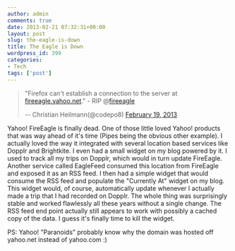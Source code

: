 ```yaml
---
author: admin
comments: true
date: 2013-02-21 07:32:31+00:00
layout: post
slug: the-eagle-is-down
title: The Eagle is Down
wordpress_id: 399
categories:
- Tech
tags: ['post']
---
```


> "Firefox can't establish a connection to the server at [fireeagle.yahoo.net](http://t.co/FqE39iVA)." - RIP @[fireeagle](https://twitter.com/fireeagle)
> 
> -- Christian Heilmann(@codepo8) [February 19, 2013](https://twitter.com/codepo8/status/303896846332477440)




Yahoo! FireEagle is finally dead. One of those little loved Yahoo! products that was way ahead of it's time (Pipes being the obvious other example). I actually loved the way it integrated with several location based services like Dopplr and Brightkite. I even had a small widget on my blog powered by it. I used to track all my trips on Dopplr, which would in turn update FireEagle. Another service called EagleFeed consumed this location from FireEagle and exposed it as an RSS feed. I then had a simple widget that would consume the RSS feed and populate the "Currently At" widget on my blog. This widget would, of course, automatically update whenever I actually made a trip that I had recorded on Dopplr. The whole thing was surprisingly stable and worked flawlessly all these years without a single change. The RSS feed end point actually still appears to work with possibly a cached copy of the data. I guess it's finally time to kill the widget. 

PS: Yahoo! "Paranoids" probably know why the domain was hosted off yahoo.net instead of yahoo.com :)
